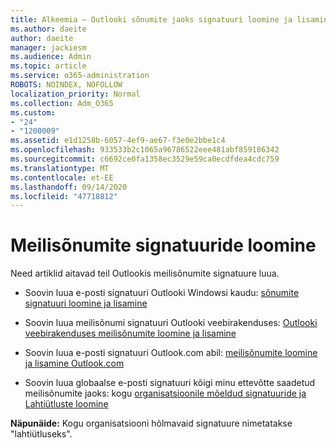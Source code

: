 ```yaml
---
title: Alkeemia – Outlooki sõnumite jaoks signatuuri loomine ja lisamine
ms.author: daeite
author: daeite
manager: jackiesm
ms.audience: Admin
ms.topic: article
ms.service: o365-administration
ROBOTS: NOINDEX, NOFOLLOW
localization_priority: Normal
ms.collection: Adm_O365
ms.custom:
- "24"
- "1200009"
ms.assetid: e1d1258b-6057-4ef9-ae67-f3e0e2bbe1c4
ms.openlocfilehash: 933533b2c1065a96786522eee481abf859186342
ms.sourcegitcommit: c6692ce0fa1358ec3529e59ca0ecdfdea4cdc759
ms.translationtype: MT
ms.contentlocale: et-EE
ms.lasthandoff: 09/14/2020
ms.locfileid: "47718812"
---
```

# <a name="creating-email-signatures"></a>Meilisõnumite signatuuride loomine

Need artiklid aitavad teil Outlookis meilisõnumite signatuure luua.
  
- Soovin luua e-posti signatuuri Outlooki Windowsi kaudu: [sõnumite signatuuri loomine ja lisamine](https://support.office.com/article/8ee5d4f4-68fd-464a-a1c1-0e1c80bb27f2.aspx)
  
- Soovin luua meilisõnumi signatuuri Outlooki veebirakenduses: [Outlooki veebirakenduses meilisõnumite loomine ja lisamine](https://support.office.com/article/5ff9dcfd-d3f1-447b-b2e9-39f91b074ea3.aspx)

- Soovin luua e-posti signatuuri Outlook.com abil: [meilisõnumite loomine ja lisamine Outlook.com](https://support.office.com/article/776d9006-abdf-444e-b5b7-a61821dff034.aspx)

- Soovin luua globaalse e-posti signatuuri kõigi minu ettevõtte saadetud meilisõnumite jaoks: kogu [organisatsioonile mõeldud signatuuride ja Lahtiütluste loomine](https://docs.microsoft.com/microsoft-365/admin/setup/create-signatures-and-disclaimers)

 **Näpunäide:** Kogu organisatsiooni hõlmavaid signatuure nimetatakse "lahtiütluseks".
  